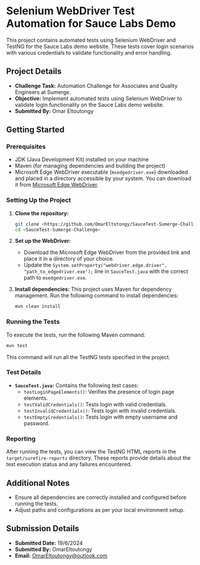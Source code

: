 # Selenium WebDriver Test Automation for Sauce Labs Demo

This project contains automated tests using Selenium WebDriver and TestNG for the Sauce Labs demo website. These tests cover login scenarios with various credentials to validate functionality and error handling.

## Project Details

- **Challenge Task:** Automation Challenge for Associates and Quality Engineers at Sumerge.
- **Objective:** Implement automated tests using Selenium WebDriver to validate login functionality on the Sauce Labs demo website.
- **Submitted By:** Omar Eltoutongy

## Getting Started

### Prerequisites

- JDK (Java Development Kit) installed on your machine
- Maven (for managing dependencies and building the project)
- Microsoft Edge WebDriver executable (`msedgedriver.exe`) downloaded and placed in a directory accessible by your system. You can download it from [Microsoft Edge WebDriver](https://developer.microsoft.com/en-us/microsoft-edge/tools/webdriver/).

### Setting Up the Project

1. **Clone the repository:**
   ```bash
   git clone <https://github.com/OmarEltotongy/SauceTest-Sumerge-Challenge.git>
   cd <SauceTest-Sumerge-Challenge>
   ```

2. **Set up the WebDriver:**
   - Download the Microsoft Edge WebDriver from the provided link and place it in a directory of your choice.
   - Update the `System.setProperty("webdriver.edge.driver", "path_to_edgedriver.exe");` line in `SauceTest.java` with the correct path to `msedgedriver.exe`.

3. **Install dependencies:**
   This project uses Maven for dependency management. Run the following command to install dependencies:
   ```bash
   mvn clean install
   ```

### Running the Tests

To execute the tests, run the following Maven command:
```bash
mvn test
```

This command will run all the TestNG tests specified in the project.

### Test Details

- **`SauceTest.java`:** Contains the following test cases:
  - `testLoginPageElements()`: Verifies the presence of login page elements.
  - `testValidCredentials()`: Tests login with valid credentials.
  - `testInvalidCredentials()`: Tests login with invalid credentials.
  - `testEmptyCredentials()`: Tests login with empty username and password.

### Reporting

After running the tests, you can view the TestNG HTML reports in the `target/surefire-reports` directory. These reports provide details about the test execution status and any failures encountered.

## Additional Notes

- Ensure all dependencies are correctly installed and configured before running the tests.
- Adjust paths and configurations as per your local environment setup.


## Submission Details

- **Submitted Date:** 19/6/2024
- **Submitted By:** OmarEltoutongy
- **Email:** OmarEltoutongy@outlook.com
